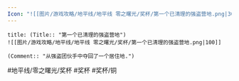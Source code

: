```yaml
---
Icon: "![[图片/游戏攻略/地平线/地平线 零之曙光/奖杯/第一个已清理的强盗营地.png|30]]"
---
```

```ad-common-bronze-trophy
title: (Title:: "第一个已清理的强盗营地")
![[图片/游戏攻略/地平线/地平线 零之曙光/奖杯/第一个已清理的强盗营地.png|100]]

(Comment:: "从强盗团伙手中夺回了一个居住地.")
```

#地平线/零之曙光/奖杯 #奖杯 #奖杯/铜
